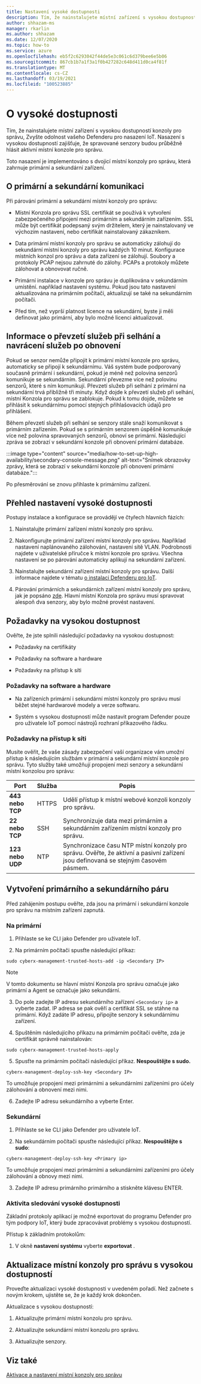 ```yaml
---
title: Nastavení vysoké dostupnosti
description: Tím, že nainstalujete místní zařízení s vysokou dostupností konzoly pro správu, Zvyšte odolnost vašeho Defenderu pro nasazení IoT. Nasazení s vysokou dostupností zajišťuje, že spravované senzory budou průběžně hlásit aktivní místní konzole pro správu.
author: shhazam-ms
manager: rkarlin
ms.author: shhazam
ms.date: 12/07/2020
ms.topic: how-to
ms.service: azure
ms.openlocfilehash: eb5f2c6293042f44de5e3c061c6d379bee6e5b06
ms.sourcegitcommit: 867cb1b7a1f3a1f0b427282c648d411d0ca4f81f
ms.translationtype: MT
ms.contentlocale: cs-CZ
ms.lasthandoff: 03/19/2021
ms.locfileid: "100523885"
---
```

# <a name="about-high-availability"></a>O vysoké dostupnosti

Tím, že nainstalujete místní zařízení s vysokou dostupností konzoly pro správu, Zvyšte odolnost vašeho Defenderu pro nasazení IoT. Nasazení s vysokou dostupností zajišťuje, že spravované senzory budou průběžně hlásit aktivní místní konzole pro správu.

Toto nasazení je implementováno s dvojicí místní konzoly pro správu, která zahrnuje primární a sekundární zařízení.

## <a name="about-primary-and-secondary-communication"></a>O primární a sekundární komunikaci

Při párování primární a sekundární místní konzoly pro správu:

- Místní Konzola pro správu SSL certifikát se používá k vytvoření zabezpečeného připojení mezi primárním a sekundárním zařízením. SSL může být certifikát podepsaný svým držitelem, který je nainstalovaný ve výchozím nastavení, nebo certifikát nainstalovaný zákazníkem.

- Data primární místní konzoly pro správu se automaticky zálohují do sekundární místní konzoly pro správu každých 10 minut. Konfigurace místních konzol pro správu a data zařízení se zálohují. Soubory a protokoly PCAP nejsou zahrnuté do zálohy. PCAPs a protokoly můžete zálohovat a obnovovat ručně.

- Primární instalace v konzole pro správu je duplikována v sekundárním umístění. například nastavení systému. Pokud jsou tato nastavení aktualizována na primárním počítači, aktualizují se také na sekundárním počítači.

- Před tím, než vyprší platnost licence na sekundární, byste ji měli definovat jako primární, aby bylo možné licenci aktualizovat.

## <a name="about-failover-and-failback"></a>Informace o převzetí služeb při selhání a navrácení služeb po obnovení

Pokud se senzor nemůže připojit k primární místní konzole pro správu, automaticky se připojí k sekundárnímu. Váš systém bude podporovaný současně primární i sekundární, pokud je méně než polovina senzorů komunikuje se sekundárním. Sekundární převezme více než polovinu senzorů, které s ním komunikují. Převzetí služeb při selhání z primární na sekundární trvá přibližně tři minuty. Když dojde k převzetí služeb při selhání, místní Konzola pro správu se zablokuje. Pokud k tomu dojde, můžete se přihlásit k sekundárnímu pomocí stejných přihlašovacích údajů pro přihlášení.

Během převzetí služeb při selhání se senzory stále snaží komunikovat s primárním zařízením. Pokud se s primárním senzorem úspěšně komunikuje více než polovina spravovaných senzorů, obnoví se primární. Následující zpráva se zobrazí v sekundární konzole při obnovení primární databáze.

:::image type="content" source="media/how-to-set-up-high-availability/secondary-console-message.png" alt-text="Snímek obrazovky zprávy, která se zobrazí v sekundární konzole při obnovení primární databáze.":::

Po přesměrování se znovu přihlaste k primárnímu zařízení.

## <a name="high-availability-setup-overview"></a>Přehled nastavení vysoké dostupnosti

Postupy instalace a konfigurace se provádějí ve čtyřech hlavních fázích:

1. Nainstalujte primární zařízení místní konzoly pro správu. 

2. Nakonfigurujte primární zařízení místní konzoly pro správu. Například nastavení naplánovaného zálohování, nastavení sítě VLAN. Podrobnosti najdete v uživatelské příručce k místní konzole pro správu. Všechna nastavení se po párování automaticky aplikují na sekundární zařízení.

3. Nainstalujte sekundární zařízení místní konzoly pro správu. Další informace najdete v tématu [o instalaci Defenderu pro IoT](how-to-install-software.md).

4. Párování primárních a sekundárních zařízení místní konzoly pro správu, jak je popsáno [zde](https://infrascale.secure.force.com/pkb/articles/Support_Article/How-to-access-your-Appliance-Management-Console). Hlavní místní Konzola pro správu musí spravovat alespoň dva senzory, aby bylo možné provést nastavení.

## <a name="high-availability-requirements"></a>Požadavky na vysokou dostupnost

Ověřte, že jste splnili následující požadavky na vysokou dostupnost:

- Požadavky na certifikáty

- Požadavky na software a hardware

- Požadavky na přístup k síti

### <a name="software-and-hardware-requirements"></a>Požadavky na software a hardware

- Na zařízeních primární i sekundární místní konzoly pro správu musí běžet stejné hardwarové modely a verze softwaru.

- Systém s vysokou dostupností může nastavit program Defender pouze pro uživatele IoT pomocí nástrojů rozhraní příkazového řádku.

### <a name="network-access-requirements"></a>Požadavky na přístup k síti

Musíte ověřit, že vaše zásady zabezpečení vaší organizace vám umožní přístup k následujícím službám v primární a sekundární místní konzole pro správu. Tyto služby také umožňují propojení mezi senzory a sekundární místní konzolou pro správu:

|Port|Služba|Popis|
|----|-------|-----------|
|**443 nebo TCP**|HTTPS|Udělí přístup k místní webové konzoli konzoly pro správu.|
|**22 nebo TCP**|SSH|Synchronizuje data mezi primárním a sekundárním zařízením místní konzoly pro správu.|
|**123 nebo UDP**|NTP| Synchronizace času NTP místní konzoly pro správu. Ověřte, že aktivní a pasivní zařízení jsou definovaná se stejným časovém pásmem.|

## <a name="create-the-primary-and-secondary-pair"></a>Vytvoření primárního a sekundárního páru

Před zahájením postupu ověřte, zda jsou na primární i sekundární konzole pro správu na místním zařízení zapnutá.  

### <a name="on-the-primary"></a>Na primární

1. Přihlaste se ke CLI jako Defender pro uživatele IoT.

2. Na primárním počítači spusťte následující příkaz:

```azurecli-interactive
sudo cyberx-management-trusted-hosts-add -ip <Secondary IP>
```

>[!NOTE]
>V tomto dokumentu se hlavní místní Konzola pro správu označuje jako primární a Agent se označuje jako sekundární.

3. Do pole zadejte IP adresu sekundárního zařízení ```<Secondary ip>``` a vyberte zadat. IP adresa se pak ověří a certifikát SSL se stáhne na primární. Když zadáte IP adresu, připojíte senzory k sekundárnímu zařízení.

4. Spuštěním následujícího příkazu na primárním počítači ověřte, zda je certifikát správně nainstalován:

```azurecli-interactive
sudo cyberx-management-trusted-hosts-apply
```

5. Spusťte na primárním počítači následující příkaz. **Nespouštějte s sudo.**

```azurecli-interactive
cyberx-management-deploy-ssh-key <Secondary IP>
```

To umožňuje propojení mezi primárními a sekundárními zařízeními pro účely zálohování a obnovení mezi nimi.

6. Zadejte IP adresu sekundárního a vyberte Enter.

### <a name="on-the-secondary"></a>Sekundární

1. Přihlaste se ke CLI jako Defender pro uživatele IoT.

2. Na sekundárním počítači spusťte následující příkaz. **Nespouštějte s sudo**:

```azurecli-interactive
cyberx-management-deploy-ssh-key <Primary ip>
```

To umožňuje propojení mezi primárními a sekundárními zařízeními pro účely zálohování a obnovy mezi nimi.

3. Zadejte IP adresu primárního primárního a stiskněte klávesu ENTER.

### <a name="track-high-availability-activity"></a>Aktivita sledování vysoké dostupnosti

Základní protokoly aplikací je možné exportovat do programu Defender pro tým podpory IoT, který bude zpracovávat problémy s vysokou dostupností.  

Přístup k základním protokolům:

1. V okně **nastavení systému** vyberte **exportovat** .

## <a name="update-the-on-premises-management-console-with-high-availability"></a>Aktualizace místní konzoly pro správu s vysokou dostupností

Proveďte aktualizaci vysoké dostupnosti v uvedeném pořadí. Než začnete s novým krokem, ujistěte se, že je každý krok dokončen.

Aktualizace s vysokou dostupností:

1. Aktualizujte primární místní konzolu pro správu.

2. Aktualizujte sekundární místní konzolu pro správu.

3. Aktualizujte senzory.

## <a name="see-also"></a>Viz také

[Aktivace a nastavení místní konzoly pro správu](how-to-activate-and-set-up-your-on-premises-management-console.md)